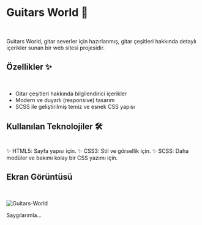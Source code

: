 
# Guitars World 🎸
<br/>

Guitars World, gitar severler için hazırlanmış, gitar çeşitleri hakkında detaylı içerikler sunan bir web sitesi projesidir.

## Özellikler ✨
<br/>

- Gitar çeşitleri hakkında bilgilendirici içerikler
- Modern ve duyarlı (responsive) tasarım
- SCSS ile geliştirilmiş temiz ve esnek CSS yapısı


## Kullanılan Teknolojiler 🛠️
<br/>
✨ HTML5: Sayfa yapısı için.
✨ CSS3: Stil ve görsellik için.
✨ SCSS: Daha modüler ve bakımı kolay bir CSS yazımı için.


## Ekran Görüntüsü 
<br/>

![Guitars-World](https://github.com/user-attachments/assets/02e0aad5-0c87-4c97-b68e-d3fcc0a83bc0)

Saygılarımla...
